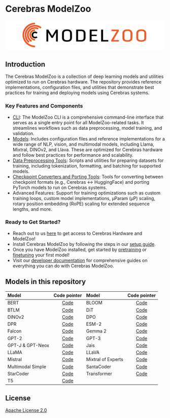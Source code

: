 # Cerebras ModelZoo

<picture>
  <source srcset="images/dark-image-nb.png" media="(prefers-color-scheme: dark)">
  <source srcset="images/light-image.png" media="(prefers-color-scheme: light)">
  <img src="images/light-image.png" alt="Cerebras banner">
</picture>

## Introduction

The Cerebras ModelZoo is a collection of deep learning models and utilities optimized to run on Cerebras hardware. The repository provides reference implementations, configuration files, and utilities that demonstrate best practices for training and deploying models using Cerebras systems. 

### Key Features and Components

* [CLI](https://training-docs.cerebras.ai/rel-2.5.0/model-zoo/cli-overview): The ModelZoo CLI is a comprehensive command-line interface that serves as a single entry point for all ModelZoo-related tasks. It streamlines workflows such as data preprocessing, model training, and validation.
* [Models](./src/cerebras/modelzoo/models): Includes configuration files and reference implementations for a wide range of NLP, vision, and multimodal models, including Llama, Mixtral, DINOv2, and Llava. These are optimized for Cerebras hardware and follow best practices for performance and scalability. 
* [Data Preprocessing Tools](https://training-docs.cerebras.ai/rel-2.5.0/model-zoo/core-workflows/quickstart-guide-for-data-preprocessing): Scripts and utilities for preparing datasets for training, including tokenization, formatting, and batching for supported models.
* [Checkpoint Converters and Porting Tools](https://training-docs.cerebras.ai/rel-2.5.0/model-zoo/migration/convert-checkpoints-and-model-configs/convert-checkpoints-and-model-configs): Tools for converting between checkpoint formats (e.g., Cerebras ↔ HuggingFace) and porting PyTorch models to run on Cerebras systems.
* Advanced Features: Support for training optimizations such as custom training loops, custom model implementations, µParam (μP) scaling, rotary position embedding (RoPE) scaling for extended sequence lengths, and more.

### Ready to Get Started?

* Reach out to us [here](https://cerebras.ai/contact) to get access to Cerebras Hardware and ModelZoo!
* Install Cerebras ModelZoo by following the steps in our [setup guide](https://training-docs.cerebras.ai/rel-2.5.0/getting-started/setup-and-installation). 
* Once you have ModelZoo installed, get started by [pretraining](https://training-docs.cerebras.ai/rel-2.5.0/getting-started/setup-and-installation) or [finetuning](https://training-docs.cerebras.ai/rel-2.5.0/getting-started/fine-tune-your-first-model) your first model!
* Visit our [developer documentation](https://training-docs.cerebras.ai) for comprehensive guides on everything you can do with Cerebras ModelZoo. 

## Models in this repository

| Model                           | Code pointer                                                                 | Model                                    | Code pointer                                                                 |
|:--------------------------------|:-----------------------------------------------------------------------------:|:-----------------------------------------|:-----------------------------------------------------------------------------:|
| BERT                            | [Code](./src/cerebras/modelzoo/models/nlp/bert/)                             | BLOOM                                    | [Code](./src/cerebras/modelzoo/models/nlp/bloom/)                            |
| BTLM                            | [Code](./src/cerebras/modelzoo/models/nlp/btlm/)                             | DiT                                      | [Code](./src/cerebras/modelzoo/models/vision/dit)                            |
| DINOv2                          | [Code](./src/cerebras/modelzoo/models/vision/dino/)                          | DPO                                      | [Code](./src/cerebras/modelzoo/models/nlp/dpo)                               |
| DPR                             | [Code](./src/cerebras/modelzoo/models/nlp/dpr)                               | ESM-2                                    | [Code](./src/cerebras/modelzoo/models/nlp/esm2)                              |
| Falcon                          | [Code](./src/cerebras/modelzoo/models/nlp/falcon)                            | Gemma 2                                    | [Code](./src/cerebras/modelzoo/models/nlp/gemma2/)                            |
| GPT-2                           | [Code](./src/cerebras/modelzoo/models/nlp/gpt2/)                             | GPT-3                                    | [Code](./src/cerebras/modelzoo/models/nlp/gpt3/)                             |
| GPT-J & GPT-Neox                | [Code](./src/cerebras/modelzoo/models/nlp/gptj/)                             | Jais                                     | [Code](./src/cerebras/modelzoo/models/nlp/jais)                              |
| LLaMA                           | [Code](./src/cerebras/modelzoo/models/nlp/llama)                             | LLaVA                                    | [Code](./src/cerebras/modelzoo/models/multimodal/llava)                      |
| Mistral                         | [Code](./src/cerebras/modelzoo/models/nlp/mistral)                           | Mixtral of Experts                       | [Code](./src/cerebras/modelzoo/models/nlp/mixtral)                           |
| Multimodal Simple               | [Code](./src/cerebras/modelzoo/models/multimodal/multimodal_simple)          | SantaCoder                               | [Code](./src/cerebras/modelzoo/models/nlp/santacoder)                        |
| StarCoder                       | [Code](./src/cerebras/modelzoo/models/nlp/starcoder)                         | Transformer                              | [Code](./src/cerebras/modelzoo/models/nlp/transformer/)                      |
| T5                              | [Code](./src/cerebras/modelzoo/models/nlp/t5/)                               |                                          |                                                                             |

## License

[Apache License 2.0](./LICENSE)
